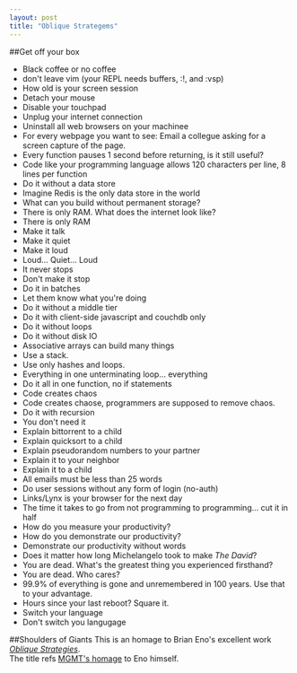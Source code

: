 ```yaml
---
layout: post
title: "Oblique Strategems"
---
```

##Get off your box
* Black coffee or no coffee
* don't leave vim (your REPL needs buffers, :!, and :vsp)
* How old is your screen session
* Detach your mouse
* Disable your touchpad
* Unplug your internet connection 
* Uninstall all web browsers on your machinee
* For every webpage you want to see: Email a collegue asking for a screen capture of the page.
* Every function pauses 1 second before returning, is it still useful?
* Code like your programming language allows 120 characters per line, 8 lines per function
* Do it without a data store
* Imagine Redis is the only data store in the world
* What can you build without permanent storage?
* There is only RAM.  What does the internet look like?
* There is only RAM
* Make it talk
* Make it quiet
* Make it loud
* Loud... Quiet... Loud
* It never stops
* Don't make it stop
* Do it in batches
* Let them know what you're doing
* Do it without a middle tier
* Do it with client-side javascript and couchdb only
* Do it without loops
* Do it without disk IO
* Associative arrays can build many things
* Use a stack.
* Use only hashes and loops.
* Everything in one unterminating loop... everything
* Do it all in one function, no if statements
* Code creates chaos
* Code creates chaose, programmers are supposed to remove chaos.
* Do it with recursion
* You don't need it
* Explain bittorrent to a child
* Explain quicksort to a child
* Explain pseudorandom numbers to your partner
* Explain it to your neighbor
* Explain it to a child
* All emails must be less than 25 words
* Do user sessions without any form of login (no-auth)
* Links/Lynx is your browser for the next day
* The time it takes to go from not programming to programming... cut it in half
* How do you measure your productivity?
* How do you demonstrate our productivity?
* Demonstrate our productivity without words
* Does it matter how long Michelangelo took to make *The David*?
* You are dead.  What's the greatest thing you experienced firsthand?
* You are dead.  Who cares?
* 99.9% of everything is gone and unremembered in 100 years.  Use that to your advantage.
* Hours since your last reboot?  Square it.
* Switch your language
* Don't switch you langugage




##Shoulders of Giants
This is an homage to Brian Eno's excellent work [*Oblique Strategies*](http://www.rtqe.net/ObliqueStrategies/).  
The title refs [MGMT's homage](http://www.youtube.com/watch?v=E7ISc-b-6CE#t=0m9s) to Eno himself.

